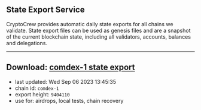 ## State Export Service
CryptoCrew provides automatic daily state exports for all chains we validate. State export files can be used as genesis files and are a snapshot of the current blockchain state, including all validators, accounts, balances and delegations.

---
**Download: [comdex-1 state export](https://dl.ccvalidators.com/SERVICE/comdex/comdex-1_export_9404110.json)**
---

- last updated: Wed Sep 06 2023 13:45:35
- chain id: `comdex-1`
- export height: `9404110`
- use for: airdrops, local tests, chain recovery
